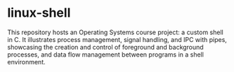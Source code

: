 # linux-shell
This repository hosts an Operating Systems course project: a custom shell in C. It illustrates process management, signal handling, and IPC with pipes, showcasing the creation and control of foreground and background processes, and data flow management between programs in a shell environment.
